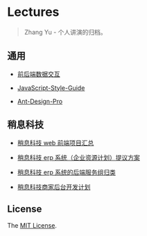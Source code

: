 # Lectures

> Zhang Yu - 个人讲演的归档。

## 通用

+ [前后端数据交互]

+ [JavaScript-Style-Guide]

+ [Ant-Design-Pro]

## 稍息科技

+ [稍息科技 web 前端项目汇总]

+ [稍息科技 erp 系统（企业资源计划）提议方案]

+ [稍息科技 erp 系统的后端服务组归类]

+ [稍息科技商家后台开发计划]

## License

The [MIT License].

[MIT License]: ./LICENSE

[前后端数据交互]: ./data-specification.md

[JavaScript-Style-Guide]: ./JavaScript-Style-Guide.md

[Ant-Design-Pro]: ./Ant-Design-Pro.md

[稍息科技 web 前端项目汇总]: ./sx/project.md

[稍息科技 erp 系统（企业资源计划）提议方案]: ./sx/erp.md

[稍息科技 erp 系统的后端服务组归类]:  ./sx/erp-services.md

[稍息科技商家后台开发计划]: ./sx/shop-manage.md